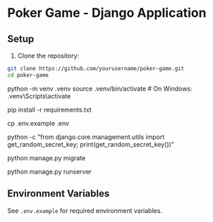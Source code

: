 # Poker Game - Django Application

## Setup

1. Clone the repository:
```bash
git clone https://github.com/yourusername/poker-game.git
cd poker-game
```

python -m venv .venv
source .venv/bin/activate  # On Windows: .venv\Scripts\activate

pip install -r requirements.txt

cp .env.example .env

python -c "from django.core.management.utils import get_random_secret_key; print(get_random_secret_key())"

python manage.py migrate

python manage.py runserver

## Environment Variables
See `.env.example` for required environment variables.
